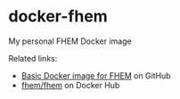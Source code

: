 # docker-fhem
My personal FHEM Docker image

Related links:
* [Basic Docker image for FHEM](https://github.com/docker-home-automation-stack/fhem-docker/) on GitHub
* [fhem/fhem](https://hub.docker.com/r/fhem/fhem/) on Docker Hub